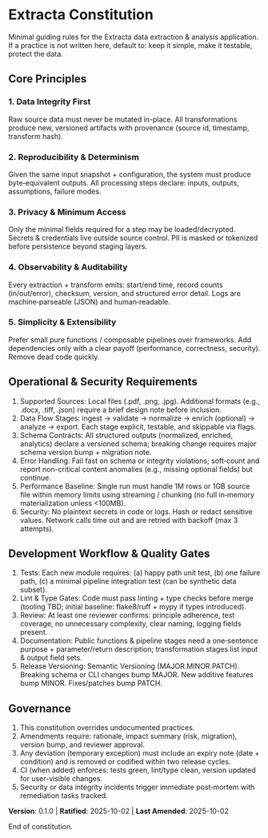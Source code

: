 # Extracta Constitution

Minimal guiding rules for the Extracta data extraction & analysis application. If a practice is not written here, default to: keep it simple, make it testable, protect the data.

## Core Principles

### 1. Data Integrity First
Raw source data must never be mutated in-place. All transformations produce new, versioned artifacts with provenance (source id, timestamp, transform hash).

### 2. Reproducibility & Determinism
Given the same input snapshot + configuration, the system must produce byte‑equivalent outputs. All processing steps declare: inputs, outputs, assumptions, failure modes.

### 3. Privacy & Minimum Access
Only the minimal fields required for a step may be loaded/decrypted. Secrets & credentials live outside source control. PII is masked or tokenized before persistence beyond staging layers.

### 4. Observability & Auditability
Every extraction + transform emits: start/end time, record counts (in/out/error), checksum, version, and structured error detail. Logs are machine‑parseable (JSON) and human‑readable.

### 5. Simplicity & Extensibility
Prefer small pure functions / composable pipelines over frameworks. Add dependencies only with a clear payoff (performance, correctness, security). Remove dead code quickly.

## Operational & Security Requirements

1. Supported Sources: Local files (.pdf, .png, .jpg). Additional formats (e.g., .docx, .tiff, .json) require a brief design note before inclusion.
2. Data Flow Stages: ingest → validate → normalize → enrich (optional) → analyze → export. Each stage explicit, testable, and skippable via flags.
3. Schema Contracts: All structured outputs (normalized, enriched, analytics) declare a versioned schema; breaking change requires major schema version bump + migration note.
4. Error Handling: Fail fast on schema or integrity violations; soft‑count and report non-critical content anomalies (e.g., missing optional fields) but continue.
5. Performance Baseline: Single run must handle 1M rows or 1GB source file within memory limits using streaming / chunking (no full in‑memory materialization unless <100MB).
6. Security: No plaintext secrets in code or logs. Hash or redact sensitive values. Network calls time out and are retried with backoff (max 3 attempts).

## Development Workflow & Quality Gates

1. Tests: Each new module requires: (a) happy path unit test, (b) one failure path, (c) a minimal pipeline integration test (can be synthetic data subset).
2. Lint & Type Gates: Code must pass linting + type checks before merge (tooling TBD; initial baseline: flake8/ruff + mypy if types introduced).
3. Review: At least one reviewer confirms: principle adherence, test coverage, no unnecessary complexity, clear naming, logging fields present.
4. Documentation: Public functions & pipeline stages need a one‑sentence purpose + parameter/return description; transformation stages list input & output field sets.
5. Release Versioning: Semantic Versioning (MAJOR.MINOR.PATCH). Breaking schema or CLI changes bump MAJOR. New additive features bump MINOR. Fixes/patches bump PATCH.

## Governance

1. This constitution overrides undocumented practices.
2. Amendments require: rationale, impact summary (risk, migration), version bump, and reviewer approval.
3. Any deviation (temporary exception) must include an expiry note (date + condition) and is removed or codified within two release cycles.
4. CI (when added) enforces: tests green, lint/type clean, version updated for user-visible changes.
5. Security or data integrity incidents trigger immediate post‑mortem with remediation tasks tracked.

**Version**: 0.1.0 | **Ratified**: 2025-10-02 | **Last Amended**: 2025-10-02

End of constitution.